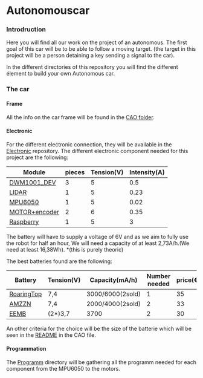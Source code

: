 # Autonomouscar

### Introdruction
Here you will find all our work on the project of an autonomous. The first goal of this car will be to be able to follow a moving target. (the target in this project will be a person detaining a key sending a signal to the car).

In the different directories of this repository you will find the different élement to build your own Autonomous car.

### The car
#### Frame
All the info on the car frame will be found in the [CAO folder](https://github.com/YOUSSNDR/Autonomouscar/tree/main/CAO).

#### Electronic
For the different electronic connection, they will be available in the [Electronic](https://github.com/YOUSSNDR/Autonomouscar/tree/main/Electronic) repository.
The different electronic component needed for this project are the following:

|Module|pieces|Tension(V)|Intensity(A)|
|------|------|---------|-------|
|[DWM1001_DEV](https://www.mouser.fr/ProductDetail/Qorvo/DWM1001-DEV?qs=TiOZkKH1s2T4sar5INj0ew%3D%3D&srsltid=AfmBOorqy5ZnZvl6puMKr_-_Af3t4eY71g53g9BRfKSXkqYK-x9jgRT1)|3|5|0.5|
|[LIDAR](https://www.amazon.fr/Slamtec-RPLIDAR-num%C3%A9risation-bstacles-navigation/dp/B07TJW5SXF)|1|5|0.23|
|[MPU6050](https://www.gotronic.fr/art-module-6-dof-sen-mpu6050-31492.htm)|1|5|0.02|
|[MOTOR+encoder](https://www.gotronic.fr/art-kit-moteur-encodeur-fit0450-27583.htm)|2|6|0.35|
|[Raspberry](https://www.amazon.fr/Raspberry-Pi-4595-mod%C3%A8les-Go/dp/B09TTNF8BT/ref=asc_df_B09TTNF8BT/?tag=googshopfr-21&linkCode=df0&hvadid=701511851267&hvpos=&hvnetw=g&hvrand=5788597801172693301&hvpone=&hvptwo=&hvqmt=&hvdev=c&hvdvcmdl=&hvlocint=&hvlocphy=9054962&hvtargid=pla-1679572971964&psc=1&mcid=e9453b632e653cdca350de98083c3cb0&gad_source=1)|1|5|3|

The battery will have to supply a voltage of 6V and as we aim to fully use the robot for half an hour, We will need a capacity of at least 2,73A/h.(We need at least 16,38Wh). 
*(this is purely theoric)

The best batteries found are the following:

|Battery|Tension(V)|Capacity(mA/h)|Number needed|price(€)|
|-------|----------|--------------|-------------|-----|
|[RoaringTop](https://www.amazon.fr/dp/B0CQLPSYJH/ref=sspa_dk_detail_0?psc=1&pd_rd_i=B0CQLPSYJH&pd_rd_w=jautD&content-id=amzn1.sym.d15aafde-9691-4d5f-85f2-056701d026bf&pf_rd_p=d15aafde-9691-4d5f-85f2-056701d026bf&pf_rd_r=RZWWWTWBQBWE7Z58CRMW&pd_rd_wg=Bb1E2&pd_rd_r=d12ca1cb-8461-43d6-8207-998c9ebf3e62&s=electronics&sp_csd=d2lkZ2V0TmFtZT1zcF9kZXRhaWw)|7,4|3000/6000(2sold)|1|35|
|[AMZZN](https://www.amazon.fr/dp/B0CY4RR9TQ/ref=sspa_dk_detail_4?psc=1&pd_rd_i=B0CY4RR9TQ&pd_rd_w=iPaLO&content-id=amzn1.sym.2295e42d-cd2a-4ee8-906d-272916f85e0f&pf_rd_p=2295e42d-cd2a-4ee8-906d-272916f85e0f&pf_rd_r=AANTYGM66JGX3JZWP72S&pd_rd_wg=8gY4z&pd_rd_r=9e76b041-9a30-4f2f-a665-2bed7f3fdace&s=electronics&sp_csd=d2lkZ2V0TmFtZT1zcF9kZXRhaWwy)|7,4|2000/4000(2sold)|2|33|
|[EEMB](https://www.amazon.fr/EEMB-103395-Rechargeable-Navigation-Enregistreur/dp/B08215B4KK/ref=pd_bxgy_thbs_d_sccl_1/260-1578461-0157465?pd_rd_w=xq9lj&content-id=amzn1.sym.cff2227d-f2f4-453e-8d37-b217535012a4&pf_rd_p=cff2227d-f2f4-453e-8d37-b217535012a4&pf_rd_r=4MED1ABWRB22CEQ6X35Z&pd_rd_wg=cbtG7&pd_rd_r=156d6414-ba8d-4357-ae8b-3c748a8d8292&pd_rd_i=B08215B4KK&psc=1)|(2*)3,7|3700|2|30|

An other criteria for the choice will be the size of the batterie which will be seen in the [README]() in the CAO file.

#### Programmation

The [Programm](https://github.com/YOUSSNDR/Autonomouscar/tree/main/Programm) directory will be gathering all the programm needed for each component from the MPU6050 to the motors.